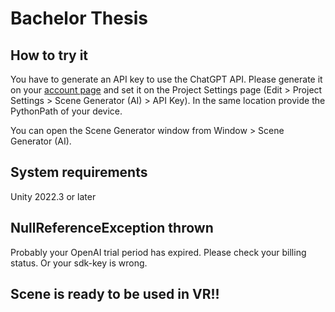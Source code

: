 # Bachelor Thesis

## How to try it

You have to generate an API key to use the ChatGPT API. Please generate it on
your [account page](https://platform.openai.com/account/api-keys) and set it on
the Project Settings page (Edit > Project Settings > Scene Generator (AI) > API Key).
In the same location provide the PythonPath of your device.

You can open the Scene Generator window from Window > Scene Generator (AI).

## System requirements

Unity 2022.3 or later

## NullReferenceException thrown

Probably your OpenAI trial period has expired. Please check your billing status. Or your sdk-key is wrong.

## Scene is ready to be used in VR!!